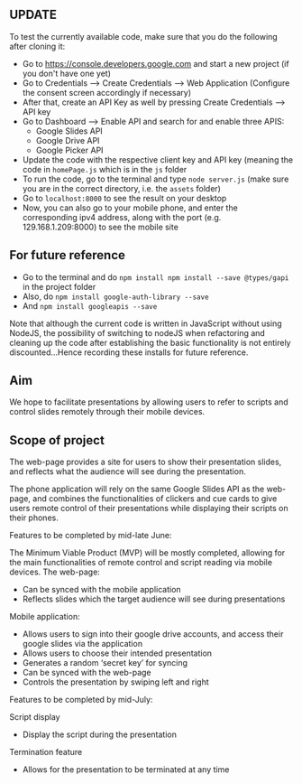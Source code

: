 ## UPDATE

To test the currently available code, make sure that you do the following after cloning it:

   - Go to https://console.developers.google.com and start a new project (if you don't have one yet)
   - Go to Credentials --> Create Credentials --> Web Application (Configure the consent screen
       accordingly if necessary)
   - After that, create an API Key as well by pressing Create Credentials --> API key
   - Go to Dashboard --> Enable API and search for and enable three APIS:
        - Google Slides API
        - Google Drive API
        - Google Picker API
   - Update the code with the respective client key and API key (meaning the code in `homePage.js` which is in the `js` folder
   - To run the code, go to the terminal and type `node server.js` (make sure you are in the correct directory, i.e. the `assets` folder)
   - Go to `localhost:8000` to see the result on your desktop
   - Now, you can also go to your mobile phone, and enter the corresponding ipv4 address,
   along with the port (e.g. 129.168.1.209:8000) to see the mobile site

## For future reference

   - Go to the terminal and do `npm install npm install --save @types/gapi` in the project folder
   - Also, do `npm install google-auth-library --save`
   - And `npm install googleapis --save`

Note that although the current code is written in JavaScript without using NodeJS, the
possibility of switching to nodeJS when refactoring and cleaning up the code after
establishing the basic functionality is not entirely discounted...Hence recording these
installs for future reference.

## Aim

We hope to facilitate presentations by allowing users to refer to scripts and control slides remotely through their mobile devices.

## Scope of project

The web-page provides a site for users to show their presentation slides, and reflects what the audience will see during the presentation.

The phone application will rely on the same Google Slides API as the web-page, and combines the functionalities of clickers and cue cards to give users remote control of their presentations while displaying their scripts on their phones.

Features to be completed by mid-late June:

The Minimum Viable Product (MVP) will be mostly completed, allowing for the main functionalities of remote control and script reading via mobile devices.
The web-page:
   - Can be synced with the mobile application
   - Reflects slides which the target audience will see during presentations

Mobile application:
   - Allows users to sign into their google drive accounts, and access their google slides via the application
   - Allows users to choose their intended presentation
   - Generates a random ‘secret key’ for syncing
   - Can be synced with the web-page
   - Controls the presentation by swiping left and right

Features to be completed by mid-July:

Script display
   - Display the script during the presentation

Termination feature
   - Allows for the presentation to be terminated at any time
